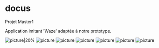 # docus
Projet Master1

Application imitant 'Waze' adaptée à notre prototype. 

![picture|20%](images/home.jpg)
![picture](images/recherche.jpg)
![picture](images/mouvement.jpg)
![picture](images/pins.jpg)
![picture](images/pins2.jpg)
![picture](images/itinéraire.jpg)
![picture](images/projet.png)





